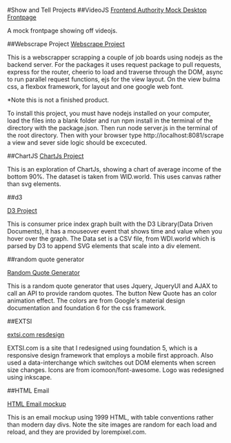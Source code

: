 #Show and Tell Projects
##VideoJS
[Frontend Authority Mock Desktop Frontpage](http://messerschimdt.github.io/fea-videojs/)

A mock frontpage showing off videojs.

##Webscrape Project
[Webscrape Project](https://github.com/Messerschimdt/webscrape)

This is a webscrapper scrapping a couple of job boards using nodejs as the backend server. For the packages it uses request package to pull requests, express for the router, cheerio to load and traverse through the DOM, async to run parallel request functions, ejs for the view layout. On the view bulma css, a flexbox framework, for layout and one google web font.

*Note this is not a finished product. 

To install this project, you must have nodejs installed on your computer, load the files into a blank folder and run npm install in the terminal of the directory with the package.json. Then run node server.js in the terminal of the root directory. Then with your browser type http://localhost:8081/scrape a view and sever side logic should be excecuted.

##ChartJS
[ChartJs Project](http://messerschimdt.github.io/chartjs/)

This is an exploration of ChartJs, showing a chart of average income of the bottom 90%. The dataset is taken from WID.world. This uses canvas rather than svg elements.

##d3

[D3 Project](http://messerschimdt.github.io/cpi)

This is consumer price index graph built with the D3 Library(Data Driven Documents), it has a mouseover event that shows time and value when you hover over the graph. The Data set is a CSV file, from WDI.world which is parsed by D3 to append SVG elements that scale into a div element. 

##random quote generator

[Random Quote Generator](http://messerschimdt.github.io/random_quote_generator)

This is a random quote generator that uses Jquery, JqueryUI and AJAX to call an API to provide random quotes. The button New Quote has an color animation effect. The colors are from Google's material design documentation and foundation 6 for the css framework.

##EXTSI

[extsi.com resdesign](http://extsi.com)

EXTSI.com is a site that I redesigned using foundation 5, which is a responsive design framework that employs a mobile first approach. Also used a data-interchange which switches out DOM elements when screen size changes. Icons are from icomoon/font-awesome. Logo was redesigned using inkscape.


##HTML Email

[HTML Email mockup](http://messerschimdt.github.io/html-email-mockup/)

This is an email mockup using 1999 HTML, with table conventions rather than modern day divs. Note the site images are random for each load and reload, and they are provided by lorempixel.com.
